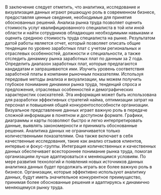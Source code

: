 В заключение следует отметить, что аналитика, исследование и визуализация данных играют решающую роль в современном бизнесе, 
предоставляя ценные сведения, необходимые для принятия обоснованных решений. 
Анализа рынка труда позволяет оценить стоимость услуг квалифицированного специалиста в той или иной области и 
найти сотрудников обладающих необходимыми навыками и оценить среднюю стоимость труда специалиста на рынке. 
Результатом датой работы является отчет, который позволяет описать общие тенденции по уровню заработных плат с учетом 
региональных и отраслевых особенностей, должности и специальности, а также отследить динамику рынка заработных плат по 
данным за 2 года. Определить диапазон заработных плат, которые предлагаются кандидатам и запрашиваются ими.
Изучить уровень соответствия заработной платы в компании рыночным показателям.
Используя передовые методы анализа и визуализации, мы можем получить глубокое понимание динамики рынка труда, 
тенденций спроса и предложения, отраслевых особенностей и демографических характеристик соискателей. 
Эта информация может быть использована для разработки эффективных стратегий найма, оптимизации затрат на персонал и 
повышения общей конкурентоспособности организации.
Визуальное представление данных играет важную роль в передаче сложной информации в понятном и доступном формате. 
Графики, диаграммы и карты позволяют быстро и легко интерпретировать данные, выявлять закономерности и принимать 
обоснованные решения.
Аналитика данных не ограничивается только количественными показателями. Она также включает в себя качественные исследования, 
такие как анализ отзывов клиентов, интервью и фокус-группы. Интеграция количественных и качественных данных обеспечивает 
всестороннее понимание рынка труда, помогая организациям лучше адаптироваться к меняющимся условиям.
По мере развития технологий и появления новых источников данных аналитика данных будет продолжать играть все более 
важную роль в бизнесе. Организации, которые эффективно используют аналитику данных, будут иметь значительное конкурентное 
преимущество, принимая более обоснованные решения и адаптируясь к динамично меняющемуся рынку труда.
